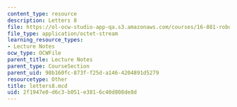 ```yaml
---
content_type: resource
description: Letters 8
file: https://ol-ocw-studio-app-qa.s3.amazonaws.com/courses/16-881-robust-system-design-summer-1998/2f1947e0d6c3b051e3816c40d808de8d_letters8.mcd
file_type: application/octet-stream
learning_resource_types:
- Lecture Notes
ocw_type: OCWFile
parent_title: Lecture Notes
parent_type: CourseSection
parent_uid: 98b160fc-873f-f25d-a146-4204891d5279
resourcetype: Other
title: letters8.mcd
uid: 2f1947e0-d6c3-b051-e381-6c40d808de8d
---
```

